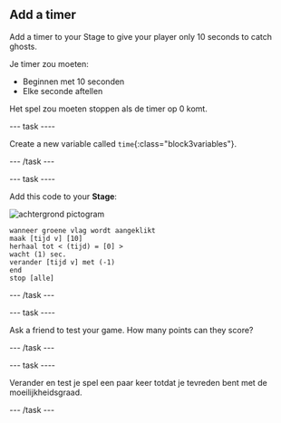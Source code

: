 ## Add a timer

Add a timer to your Stage to give your player only 10 seconds to catch ghosts.

Je timer zou moeten:

+ Beginnen met 10 seconden
+ Elke seconde aftellen

Het spel zou moeten stoppen als de timer op 0 komt.

\--- task \----

Create a new variable called `time`{:class="block3variables"}.

\--- /task \---

\--- task \----

Add this code to your **Stage**:

![achtergrond pictogram](images/ghost-backdrop.png)

```blocks3
wanneer groene vlag wordt aangeklikt
maak [tijd v] [10]
herhaal tot < (tijd) = [0] >
wacht (1) sec.
verander [tijd v] met (-1)
end
stop [alle]
```

\--- /task \---

\--- task \----

Ask a friend to test your game. How many points can they score?

\--- /task \---

\--- task \----

Verander en test je spel een paar keer totdat je tevreden bent met de moeilijkheidsgraad.

\--- /task \---